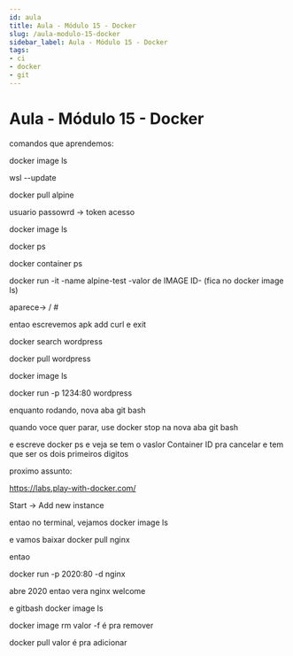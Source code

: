```yaml
---
id: aula
title: Aula - Módulo 15 - Docker
slug: /aula-modulo-15-docker
sidebar_label: Aula - Módulo 15 - Docker
tags:
- ci
- docker
- git
---
```


# Aula - Módulo 15 - Docker

comandos que aprendemos:

docker image ls

wsl --update

docker pull alpine

usuario
passowrd -> token acesso

docker image ls

docker ps

docker container ps

docker run -it -name alpine-test -valor de IMAGE ID- (fica no docker image ls)

aparece-> / #

entao escrevemos apk add curl e exit

docker search wordpress

docker pull wordpress

docker image ls

docker run -p 1234:80 wordpress

enquanto rodando, nova aba git bash

quando voce quer parar, use docker stop na nova aba git bash

e escreve docker ps e veja se tem o vaslor Container ID pra cancelar e tem que ser os dois primeiros digitos


proximo assunto:

https://labs.play-with-docker.com/

Start -> Add new instance

entao no terminal, vejamos docker image ls

e vamos baixar docker pull nginx

entao

docker run -p 2020:80 -d nginx

abre 2020 entao vera nginx welcome

e gitbash
docker image ls 

docker image rm valor -f é pra remover

docker pull valor é pra adicionar

